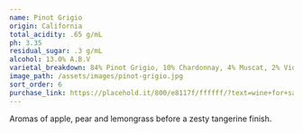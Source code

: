 ```yaml
---
name: Pinot Grigio
origin: California
total_acidity: .65 g/mL
ph: 3.35
residual_sugar: .3 g/mL
alcohol: 13.0% A.B.V
varietal_breakdown: 84% Pinot Grigio, 10% Chardonnay, 4% Muscat, 2% Viognier
image_path: /assets/images/pinot-grigio.jpg
sort_order: 6
purchase_link: https://placehold.it/800/e8117f/ffffff/?text=wine+for+sale
---
```


Aromas of apple, pear and lemongrass before a zesty tangerine finish.